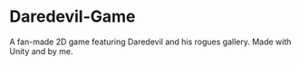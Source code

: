 # Daredevil-Game
A fan-made 2D game featuring Daredevil and his rogues gallery. Made with Unity and by me. 
